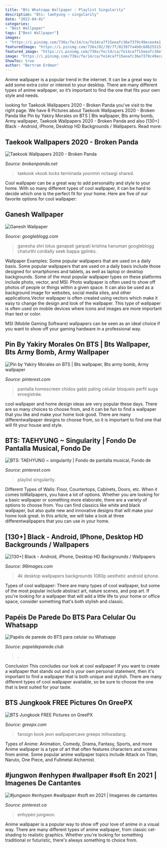 ```yaml
---
title: "Bts Whatsapp Wallpaper : Playlist Singularity"
description: "Bts: taehyung ~ singularity"
date: "2022-04-01"
categories:
- "Best Wallpaper"
tags: ["Best Wallpaper"]
images:
- "https://i.pinimg.com/736x/fe/14/ca/fe14ca7f15eeafc36e7379c49ecee4a1.jpg"
featuredImage: "https://i.pinimg.com/736x/02/39/7f/02397fa4b0c6d625515fb779284591a4.jpg"
featured_image: "https://i.pinimg.com/736x/fe/14/ca/fe14ca7f15eeafc36e7379c49ecee4a1.jpg"
image: "https://i.pinimg.com/736x/fe/14/ca/fe14ca7f15eeafc36e7379c49ecee4a1.jpg"
ShowToc: true
author: "Bertram Erdman"
---
```



Anime wallpaper is a popular trend in the internet. It can be a great way to add some extra color or interest to your desktop. There are many different types of anime wallpaper, so it’s important to find the one that fits your own style and needs.

	

		
looking for Taekook Wallpapers 2020 - Broken Panda you've visit to the right page. We have 8 Pictures about Taekook Wallpapers 2020 - Broken Panda like Pin by Yakiry Morales on BTS | Bts wallpaper, Bts army bomb, Army wallpaper, Taekook Wallpapers 2020 - Broken Panda and also [130+] Black - Android, iPhone, Desktop HD Backgrounds / Wallpapers. Read more:
		
    
## Taekook Wallpapers 2020 - Broken Panda

<img loading=lazy src="https://brokenpanda.net/wp-content/uploads/1589451846_68_Taekook-Wallpapers-2020.jpg" onerror="this.onerror=null;this.src='https://tse3.mm.bing.net/th?id=OIP.XOC7JsLoVP_Ligpa6--ARgHaNK&amp;pid=15.1';" alt="Taekook Wallpapers 2020 - Broken Panda">

_Source: brokenpanda.net_

>taekook vkook locks terminada yoonmin nctawgi shared. 

	

Cool wallpaper can be a great way to add personality and style to your home. With so many different types of cool wallpaper, it can be hard to decide which one is the perfect fit for your home. Here are five of our favorite options for cool wallpaper: 

    
## Ganesh Wallpaper

<img loading=lazy src="https://1.bp.blogspot.com/-BeUX6TNf_YU/XkazRbYCQgI/AAAAAAAADAU/DE5cxLaEso8De0_A_P-BzRARIOELvny2wCLcBGAsYHQ/s1600/130c0e858fb67e16070bb4aee3a50b87.jpg" onerror="this.onerror=null;this.src='https://tse3.mm.bing.net/th?id=OIP.U7PZf5yNWZ_yWKP9DVemyAHaNJ&amp;pid=15.1';" alt="Ganesh Wallpaper">

_Source: googleblogg.com_

>ganesha shri lotus ganapati ganpati krishna hanuman googleblogg chaturthi cordially seek bappa gplinks. 

	

Wallpaper Examples: Some popular wallpapers that are used on a daily basis.
Some popular wallpapers that are used on a daily basis include those designed for smartphones and tablets, as well as laptop or desktop backgrounds. Some of the most popular wallpaper types on these platforms include photo, vector, and MSI. 
Photo wallpaper is often used to show off photos of people or things within a given space. It can also be used as a background image for websites, social media sites, and other applications.Vector wallpaper is often created using vectors which make it easy to change the design and look of the wallpaper. This type of wallpaper is often used on mobile devices where icons and images are more important than text or color. 

MSI (Mobile Gaming Software) wallpapers can be seen as an ideal choice if you want to show off your gaming hardware in a professional way.

    
## Pin By Yakiry Morales On BTS | Bts Wallpaper, Bts Army Bomb, Army Wallpaper

<img loading=lazy src="https://i.pinimg.com/736x/02/39/7f/02397fa4b0c6d625515fb779284591a4.jpg" onerror="this.onerror=null;this.src='https://tse3.mm.bing.net/th?id=OIP.SXgj0lUPqQbufQ2YqeDshQHaLH&amp;pid=15.1';" alt="Pin by Yakiry Morales on BTS | Bts wallpaper, Bts army bomb, Army wallpaper">

_Source: pinterest.com_

>pantalla homescreen chidos gabb paling celular bloqueio perfil suga enregistrée. 

	

cool wallpaper and home design ideas are very popular these days. There are so many choices to choose from, and it can be fun to find a wallpaper that you like and make your home look good. There are many differentwallpaper designs to choose from, so it is important to find one that will fit your house and style.

    
## BTS: TAEHYUNG ~ Singularity | Fondo De Pantalla Musical, Fondo De

<img loading=lazy src="https://i.pinimg.com/originals/22/69/f2/2269f27699fc7c8d9d85bed8791e8c86.jpg" onerror="this.onerror=null;this.src='https://tse4.mm.bing.net/th?id=OIP.WC5TAo-6xYH8C09bHeX37QHaM6&amp;pid=15.1';" alt="BTS: TAEHYUNG ~ singularity | Fondo de pantalla musical, Fondo de">

_Source: pinterest.com_

>playlist singularity. 

	

Different Types of Walls: Floor, Countertops, Cabinets, Doors, etc.
When it comes toWallpapers, you have a lot of options. Whether you are looking for a basic wallpaper or something more elaborate, there are a variety of options to choose from. You can find classics like white and black wallpaper, but also quite new and innovative designs that will make your home look great. In this article, we will take a look at three differentwallpapers that you can use in your home.

    
## [130+] Black - Android, IPhone, Desktop HD Backgrounds / Wallpapers

<img loading=lazy src="https://www.99images.com/photos/wallpapers/creative-graphics/black-aesthetic-tumblr-laptopandroid-iphone-desktop-hd-backgrounds-wallpapers-1080p-4k-4bdpu.jpg?v=1578179827" onerror="this.onerror=null;this.src='https://tse3.mm.bing.net/th?id=OIP.W6XxY0nbOr9cV8Ql3IlN0AHaEK&amp;pid=15.1';" alt="[130+] Black - Android, iPhone, Desktop HD Backgrounds / Wallpapers">

_Source: 99images.com_

>4k desktop wallpapers backgrounds 1080p aesthetic android iphone. 

	

Types of cool wallpaper:
There are many types of cool wallpaper, but some of the most popular include abstract art, nature scenes, and pop art. If you're looking for a wallpaper that will add a little life to your home or office space, consider something that's both stylish and classic.

    
## Papéis De Parede Do BTS Para Celular Ou Whatsapp

<img loading=lazy src="https://papeldeparede.club/wp-content/uploads/2019/04/Papéis-de-parede-do-BTS-6.jpg" onerror="this.onerror=null;this.src='https://tse2.mm.bing.net/th?id=OIP.2IO_DnhCP1LG_NsXcpwWmAHaNJ&amp;pid=15.1';" alt="Papéis de parede do BTS para celular ou Whatsapp">

_Source: papeldeparede.club_

>. 

	

Conclusion
This concludes our look at cool wallpaper! If you want to create a wallpaper that stands out and is your own personal statement, then it's important to find a wallpaper that is both unique and stylish. There are many different types of cool wallpaper available, so be sure to choose the one that is best suited for your taste.

    
## BTS Jungkook FREE Pictures On GreePX

<img loading=lazy src="https://greepx.com/wp-content/uploads/2018/01/1515862585_178_bts-jungkook.jpg" onerror="this.onerror=null;this.src='https://tse2.mm.bing.net/th?id=OIP.79IniLmAY-CI34_-GlhnWQHaNK&amp;pid=15.1';" alt="BTS Jungkook FREE Pictures on GreePX">

_Source: greepx.com_

>fansign kook jeon wallpapercave greepx mihwadang. 

	

Types of Anime: Animation, Comedy, Drama, Fantasy, Sports, and more
Anime wallpaper is a type of art that often features characters and scenes from anime. Some popular anime wallpaper topics include Attack on Titan, Naruto, One Piece, and Fullmetal Alchemist.

    
## #jungwon #enhypen #wallpaper #soft En 2021 | Imagenes De Cantantes

<img loading=lazy src="https://i.pinimg.com/736x/fe/14/ca/fe14ca7f15eeafc36e7379c49ecee4a1.jpg" onerror="this.onerror=null;this.src='https://tse3.mm.bing.net/th?id=OIP.pmeUHvYOSSd7cmqX8iuSOwHaPH&amp;pid=15.1';" alt="#jungwon #enhypen #wallpaper #soft en 2021 | Imagenes de cantantes">

_Source: pinterest.ca_

>enhypen jungwon. 

	

Anime wallpaper is a popular way to show off your love of anime in a visual way. There are many different types of anime wallpaper, from classic cel-shading to realistic graphics. Whether you're looking for something traditional or futuristic, there's always something to choice from.

